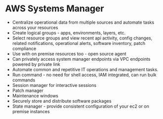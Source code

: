 # AWS Systems Manager

* Centralize operational data from multiple sources and automate tasks across your resources
* Create logical groups - apps, environments, layers, etc.
* Select resource groups and view recent api activity, config changes, related notifications, operational alerts, software inventory, patch compliance
* Use with on premise resources too - open source agent
* Can privately access system manager endpoints via VPC endpoints powered by private link
* Automate common and repetitive IT operations and management tasks.
* Run command - no need for shell access, IAM integrated, can run bulk commands
* Session manager for interactive sessions
* Patch manager
* Maintenance windows
* Securely store and distribute software packages
* State manager - provide consistent configuration of your ec2 or on premise instances